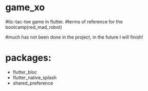 # game_xo

#tic-tac-toe game in flutter. 
#terms of reference for the bootcamp(red_mad_robot)

#much has not been done in the project, in the future I will finish!

# packages:
 - flutter_bloc
 - flutter_native_splash
 - shared_preference


